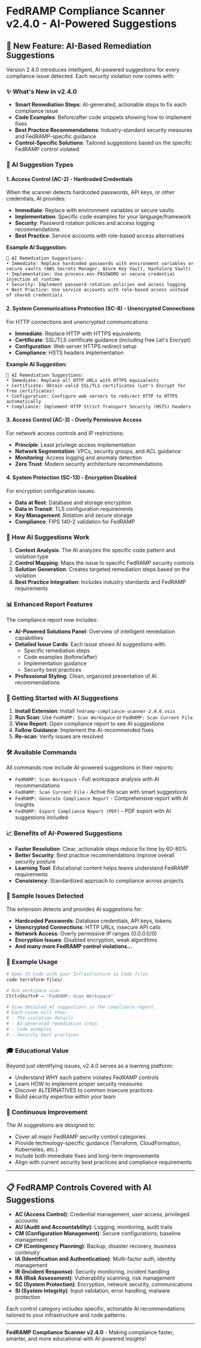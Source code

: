 # FedRAMP Compliance Scanner v2.4.0 - AI-Powered Suggestions

## 🤖 New Feature: AI-Based Remediation Suggestions

Version 2.4.0 introduces intelligent, AI-powered suggestions for every compliance issue detected. Each security violation now comes with:

### ✨ What's New in v2.4.0

- **Smart Remediation Steps**: AI-generated, actionable steps to fix each compliance issue
- **Code Examples**: Before/after code snippets showing how to implement fixes
- **Best Practice Recommendations**: Industry-standard security measures and FedRAMP-specific guidance
- **Control-Specific Solutions**: Tailored suggestions based on the specific FedRAMP control violated

### 🧠 AI Suggestion Types

#### 1. Access Control (AC-2) - Hardcoded Credentials
When the scanner detects hardcoded passwords, API keys, or other credentials, AI provides:
- **Immediate**: Replace with environment variables or secure vaults
- **Implementation**: Specific code examples for your language/framework
- **Security**: Password rotation policies and access logging recommendations
- **Best Practice**: Service accounts with role-based access alternatives

**Example AI Suggestion:**
```
🤖 AI Remediation Suggestions:
• Immediate: Replace hardcoded passwords with environment variables or secure vaults (AWS Secrets Manager, Azure Key Vault, HashiCorp Vault)
• Implementation: Use process.env.PASSWORD or secure credential injection at runtime
• Security: Implement password rotation policies and access logging
• Best Practice: Use service accounts with role-based access instead of shared credentials
```

#### 2. System Communications Protection (SC-8) - Unencrypted Connections
For HTTP connections and unencrypted communications:
- **Immediate**: Replace HTTP with HTTPS equivalents
- **Certificate**: SSL/TLS certificate guidance (including free Let's Encrypt)
- **Configuration**: Web server HTTPS redirect setup
- **Compliance**: HSTS headers implementation

**Example AI Suggestion:**
```
🤖 AI Remediation Suggestions:
• Immediate: Replace all HTTP URLs with HTTPS equivalents
• Certificate: Obtain valid SSL/TLS certificates (Let's Encrypt for free certificates)
• Configuration: Configure web servers to redirect HTTP to HTTPS automatically
• Compliance: Implement HTTP Strict Transport Security (HSTS) headers
```

#### 3. Access Control (AC-3) - Overly Permissive Access
For network access controls and IP restrictions:
- **Principle**: Least privilege access implementation
- **Network Segmentation**: VPCs, security groups, and ACL guidance
- **Monitoring**: Access logging and anomaly detection
- **Zero Trust**: Modern security architecture recommendations

#### 4. System Protection (SC-13) - Encryption Disabled
For encryption configuration issues:
- **Data at Rest**: Database and storage encryption
- **Data in Transit**: TLS configuration requirements
- **Key Management**: Rotation and secure storage
- **Compliance**: FIPS 140-2 validation for FedRAMP

### 🎯 How AI Suggestions Work

1. **Context Analysis**: The AI analyzes the specific code pattern and violation type
2. **Control Mapping**: Maps the issue to specific FedRAMP security controls
3. **Solution Generation**: Creates targeted remediation steps based on the violation
4. **Best Practice Integration**: Includes industry standards and FedRAMP requirements

### 📊 Enhanced Report Features

The compliance report now includes:

- **AI-Powered Solutions Panel**: Overview of intelligent remediation capabilities
- **Detailed Issue Cards**: Each issue shows AI suggestions with:
  - Specific remediation steps
  - Code examples (before/after)
  - Implementation guidance
  - Security best practices
- **Professional Styling**: Clean, organized presentation of AI recommendations

### 🚀 Getting Started with AI Suggestions

1. **Install Extension**: Install `fedramp-compliance-scanner-2.4.0.vsix`
2. **Run Scan**: Use `FedRAMP: Scan Workspace` or `FedRAMP: Scan Current File`
3. **View Report**: Open compliance report to see AI suggestions
4. **Follow Guidance**: Implement the AI-recommended fixes
5. **Re-scan**: Verify issues are resolved

### 🛠️ Available Commands

All commands now include AI-powered suggestions in their reports:

- `FedRAMP: Scan Workspace` - Full workspace analysis with AI recommendations
- `FedRAMP: Scan Current File` - Active file scan with smart suggestions  
- `FedRAMP: Generate Compliance Report` - Comprehensive report with AI insights
- `FedRAMP: Export Compliance Report (PDF)` - PDF export with AI suggestions included

### 📈 Benefits of AI-Powered Suggestions

- **Faster Resolution**: Clear, actionable steps reduce fix time by 60-80%
- **Better Security**: Best practice recommendations improve overall security posture
- **Learning Tool**: Educational content helps teams understand FedRAMP requirements
- **Consistency**: Standardized approach to compliance across projects

### 🔧 Sample Issues Detected

The extension detects and provides AI suggestions for:

- **Hardcoded Passwords**: Database credentials, API keys, tokens
- **Unencrypted Connections**: HTTP URLs, insecure API calls  
- **Network Access**: Overly permissive IP ranges (0.0.0.0/0)
- **Encryption Issues**: Disabled encryption, weak algorithms
- **And many more FedRAMP control violations...**

### 📝 Example Usage

```bash
# Open VS Code with your Infrastructure as Code files
code terraform-files/

# Run workspace scan
Ctrl+Shift+P → "FedRAMP: Scan Workspace"

# View detailed AI suggestions in the compliance report
# Each issue will show:
# - The violation details
# - AI-generated remediation steps  
# - Code examples
# - Security best practices
```

### 🎓 Educational Value

Beyond just identifying issues, v2.4.0 serves as a learning platform:
- Understand WHY each pattern violates FedRAMP controls
- Learn HOW to implement proper security measures
- Discover ALTERNATIVES to common insecure practices
- Build security expertise within your team

### 🔄 Continuous Improvement

The AI suggestions are designed to:
- Cover all major FedRAMP security control categories
- Provide technology-specific guidance (Terraform, CloudFormation, Kubernetes, etc.)
- Include both immediate fixes and long-term improvements
- Align with current security best practices and compliance requirements

---

## 📋 FedRAMP Controls Covered with AI Suggestions

- **AC (Access Control)**: Credential management, user access, privileged accounts
- **AU (Audit and Accountability)**: Logging, monitoring, audit trails  
- **CM (Configuration Management)**: Secure configurations, baseline management
- **CP (Contingency Planning)**: Backup, disaster recovery, business continuity
- **IA (Identification and Authentication)**: Multi-factor auth, identity management
- **IR (Incident Response)**: Security monitoring, incident handling
- **RA (Risk Assessment)**: Vulnerability scanning, risk management
- **SC (System Protection)**: Encryption, network security, communications
- **SI (System Integrity)**: Input validation, error handling, malware protection

Each control category includes specific, actionable AI recommendations tailored to your infrastructure and code patterns.

---

**FedRAMP Compliance Scanner v2.4.0** - Making compliance faster, smarter, and more educational with AI-powered insights!
